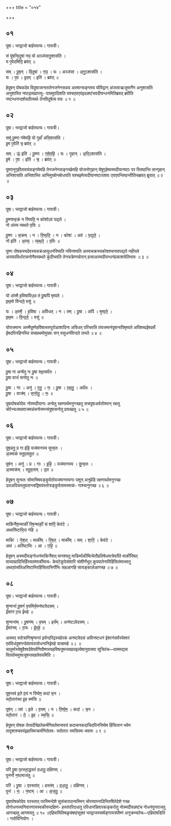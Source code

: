 +++
title = "०५४"

+++


## ०१
पूषा। भरद्वाजो बार्हस्पत्यः। गायत्री।

सं पू॑षन्वि॒दुषा॑ नय॒ यो अञ्ज॑सानु॒शास॑ति ।  
य ए॒वेदमिति॒ ब्रव॑त् ॥

सम् । पू॒ष॒न् । वि॒दुषा॑ । न॒य॒ । यः । अञ्ज॑सा । अ॒नु॒ऽशास॑ति ।  
यः । ए॒व । इ॒दम् । इति॑ । ब्रव॑त् ॥

हेपूषन् पोषकदेव विदुषाजानतातेनजनेनसन्नय अस्मान्सङ्गमय योविद्वान् अंजसाऋजुमार्गेण अनुशासति अनुशास्ति नष्टद्रव्यप्राप्त्यु- पायमुपदिशति यश्चएवएवंइदन्नष्टंभवदीयन्धनमितिब्रवत् ब्रवीति नष्टन्धनन्दर्शयतीत्यर्थः तेनविदुषेत्य वयः ॥ १ ॥

## ०२
पूषा। भरद्वाजो बार्हस्पत्यः। गायत्री।

समु॑ पू॒ष्णा ग॑मेमहि॒ यो गृ॒हाँ अ॑भि॒शास॑ति ।  
इ॒म ए॒वेति॑ च॒ ब्रव॑त् ॥

सम् । ऊं॒ इति॑ । पू॒ष्णा । ग॒मे॒म॒हि॒ । यः । गृ॒हान् । अ॒भि॒ऽशास॑ति ।  
इ॒मे । ए॒व । इति॑ । च॒ । ब्रव॑त् ॥

पूष्णानुगृहीतावयंसङ्गमेमहि तेनजनेनसङ्गच्छेमहि योजनोगृहान् येषुगृहेष्वस्मदीयानष्टाः पर स्तिष्ठन्ति तान्गृहान् अभिशासति अभिशास्ति आभिमुख्येनबोधयति यश्चइमेत्वदीयानष्टाःपशवः एवएवन्तिष्ठन्तीतिचब्रवत् ब्रूयात् ॥ २ ॥

## ०३
पूषा। भरद्वाजो बार्हस्पत्यः। गायत्री।

पू॒ष्णश्च॒क्रं न रि॑ष्यति॒ न कोशोऽव॑ पद्यते ।  
नो अ॑स्य व्यथते प॒विः ॥

पू॒ष्णः । च॒क्रम् । न । रि॒ष्य॒ति॒ । न । कोशः॑ । अव॑ । प॒द्य॒ते॒ ।  
नो इति॑ । अ॒स्य॒ । व्य॒थ॒ते॒ । प॒विः ॥

पूष्णः पोषकस्यदेवस्यचक्रंआयुधनंरिष्यति नविनश्यति अस्यचक्रस्यकोशश्चनावपद्यते नहीयते अस्यपविर्धाराचनोनैवव्यथते कुंठीभवति तेनचक्रेणचोरान् हत्वाअस्मदीयन्धनंप्रकाशयेतिभावः ॥ ३ ॥

## ०४
पूषा। भरद्वाजो बार्हस्पत्यः। गायत्री।

यो अ॑स्मै ह॒विषावि॑ध॒न्न तं पू॒षापि॑ मृष्यते ।  
प्र॒थ॒मो वि॑न्दते॒ वसु॑ ॥

यः । अ॒स्मै॒ । ह॒विषा । अवि॑धत् । न । तम् । पू॒षा । अपि॑ । मृ॒ष्य॒ते॒ ।  
प्र॒थ॒मः । वि॒न्द॒ते॒ । वसु॑ ॥

योयजमानः अस्मैपूष्णेहविषाचरुपुरोडाशादिना अविधत् परिचरति तंयजमानंपूषानापिमृष्यते अपिशब्दईषदर्थे ईषदपिनहिनस्ति सचप्रथमोमुख्यः सन् वसुधनंविन्दते लभते ॥ ४ ॥

## ०५
पूषा। भरद्वाजो बार्हस्पत्यः। गायत्री।

पू॒षा गा अन्वे॑तु नः पू॒षा र॑क्ष॒त्वर्व॑तः ।  
पू॒षा वाजं॑ सनोतु नः ॥

पू॒षा । गाः । अनु॑ । ए॒तु॒ । नः॒ । पू॒षा । र॒क्ष॒तु॒ । अर्व॑तः ।  
पू॒षा । वाज॑म् । स॒नो॒तु॒ । नः॒ ॥

पूषापोषकोदेवः नोस्मदीयागाः अन्वेतु रक्षणार्थमनुगच्छतु सचपूषाअर्वतोश्वान् रक्षतु चोरेभ्यःतथावाजमन्नंचनोस्मभ्यंपूषासनोतु प्रयच्छतु ॥ ५ ॥

## ०६
पूषा। भरद्वाजो बार्हस्पत्यः। गायत्री।

पूष॒न्ननु॒ प्र गा इ॑हि॒ यज॑मानस्य सुन्व॒तः ।  
अ॒स्माकं॑ स्तुव॒तामु॒त ॥

पूष॑न् । अनु॑ । प्र । गाः । इ॒हि॒ । यज॑मानस्य । सु॒न्व॒तः ।  
अ॒स्माक॑म् । स्तु॒व॒ताम् । उ॒त ॥

हेपूषन् सुन्वतः सोमाभिषवङ्कुर्वतोयजमानस्यगाः पशून् अनुप्रेहि रक्षणार्थामनुगच्छ उतअपिचस्तुवतान्त्वद्विषयंस्तोत्रङ्कुर्वतामस्माकं- गाश्चानुगच्छ ॥ ६ ॥

## ०७
पूषा। भरद्वाजो बार्हस्पत्यः। गायत्री।

माकि॑र्नेश॒न्माकीं॑ रिष॒न्माकीं॒ सं शा॑रि॒ केव॑टे ।  
अथारि॑ष्टाभि॒रा ग॑हि ॥

माकिः॑ । ने॒श॒त् । माकी॑म् । रि॒ष॒त् । माकी॑म् । सम् । शा॒रि॒ । केव॑टे ।  
अथ॑ । अरि॑ष्टाभिः । आ । ग॒हि॒ ॥

हेपूषन् अस्मदीयङ्गोधनंमाकिर्नेशत् मानश्यतु माकिर्माकीमित्येतौप्रतिषेधमात्रेवर्तेते माकींरिषत् माव्याघ्रादिभिर्हिंस्यतांमाकींमाच- केवटेकूपेसंशारि संशीर्णंभूत् कूपपातेनापिहिंसितंमाभवतु अथएवंसतिअरिष्टाभिरहिंसिताभिर्गोभिः सहआगहि सायङ्कालेआगच्छ ॥ ७ ॥

## ०८
पूषा। भरद्वाजो बार्हस्पत्यः। गायत्री।

शृ॒ण्वन्तं॑ पू॒षणं॑ व॒यमिर्य॒मन॑ष्टवेदसम् ।  
ईशा॑नं रा॒य ई॑महे ॥

शृ॒ण्वन्त॑म् । पू॒षण॑म् । व॒यम् । इर्य॑म् । अन॑ष्टऽवेदसम् ।  
ईशा॑नम् । रा॒यः । ई॒म॒हे॒ ॥

अस्मत् स्तोत्राणिश्रृण्वन्तं इर्यन्दरिद्रस्यप्रेरकं अनष्टवेदसं अविनष्टधनं ईशानंसर्वंस्येश्वरं एवंविधंपूषणन्देवंवयंरायोधनानिईमहे याचामहे ॥ ८ ॥ चातुर्मास्येषुवैश्वदेवेपर्वणिपौष्णस्यहविषःपूषन्तवव्रतइत्येषानुवाक्या सूत्रितंच—वाममद्यस वितर्वाममुश्वःपूषन्तवव्रतेवयमिति ।

## ०९
पूषा। भरद्वाजो बार्हस्पत्यः। गायत्री।

पूष॒न्तव॑ व्र॒ते व॒यं न रि॑ष्येम॒ कदा॑ च॒न ।  
स्तो॒तार॑स्त इ॒ह स्म॑सि ॥

पूष॑न् । तव॑ । व्र॒ते । व॒यम् । न । रि॒ष्ये॒म॒ । कदा॑ । च॒न ।  
स्तो॒तारः॑ । ते॒ । इ॒ह । स्म॒सि॒ ॥

हेपूषन् पोषक तेत्वदीयेव्रतेकर्मणिवर्तमानावयं कदाचनकदाचिदपिनरिष्येम हिंसितान भवेम तादृशाश्चवयंइहास्मिन्कर्मणितेतव- स्तोतारः स्मसिस्मः भवामः ॥ ९ ॥

## १०
पूषा। भरद्वाजो बार्हस्पत्यः। गायत्री।

परि॑ पू॒षा प॒रस्ता॒द्धस्तं॑ दधातु॒ दक्षि॑णम् ।  
पुन॑र्नो न॒ष्टमाज॑तु ॥

परि॑ । पू॒षा । प॒रस्ता॑त् । हस्त॑म् । द॒धा॒तु॒ । दक्षि॑णम् ।  
पुनः॑ । नः॒ । न॒ष्टम् । आ । अ॒ज॒तु॒ ॥

पूषापोषकोदेवः परस्तात् परस्मिन्देशे सुसंचारादन्यस्मिन् चोरव्याघ्नादिभिरुषितेदेशे गच्छ तोगोधनस्यनिवारणायस्वकीयन्दक्षिणं- हस्तंपरिदधातु परिधानन्निवारकङ्करोतु नोस्मदीयन्नष्टंच गोधनंपुनराजतु आगच्छतु आगमयतु ॥ १० ॥एहिवामितिषळृचंषष्ठंसूक्तं भरद्वाजस्यार्षङ्गायत्रंपौष्णं अनुक्रम्यतेच—एहिवांषडिति । गतोविनियोगः ।
